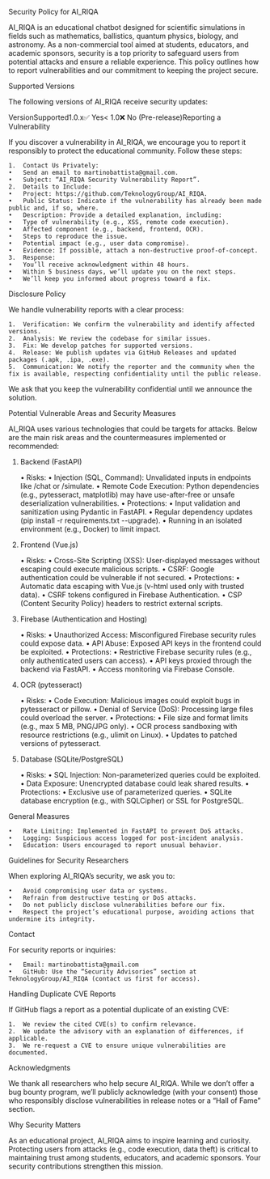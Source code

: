 Security Policy for AI_RIQA

AI_RIQA is an educational chatbot designed for scientific simulations in fields such as mathematics, ballistics, quantum physics, biology, and astronomy. As a non-commercial tool aimed at students, educators, and academic sponsors, security is a top priority to safeguard users from potential attacks and ensure a reliable experience. This policy outlines how to report vulnerabilities and our commitment to keeping the project secure.

Supported Versions

The following versions of AI_RIQA receive security updates:

VersionSupported1.0.x✅ Yes< 1.0❌ No (Pre-release)Reporting a Vulnerability

If you discover a vulnerability in AI_RIQA, we encourage you to report it responsibly to protect the educational community. Follow these steps:

	1.	Contact Us Privately:
	•	Send an email to martinobattista@gmail.com.
	•	Subject: “AI_RIQA Security Vulnerability Report”.
	2.	Details to Include:
	•	Project: https://github.com/TeknologyGroup/AI_RIQA.
	•	Public Status: Indicate if the vulnerability has already been made public and, if so, where.
	•	Description: Provide a detailed explanation, including:
	•	Type of vulnerability (e.g., XSS, remote code execution).
	•	Affected component (e.g., backend, frontend, OCR).
	•	Steps to reproduce the issue.
	•	Potential impact (e.g., user data compromise).
	•	Evidence: If possible, attach a non-destructive proof-of-concept.
	3.	Response:
	•	You’ll receive acknowledgment within 48 hours.
	•	Within 5 business days, we’ll update you on the next steps.
	•	We’ll keep you informed about progress toward a fix.

Disclosure Policy

We handle vulnerability reports with a clear process:

	1.	Verification: We confirm the vulnerability and identify affected versions.
	2.	Analysis: We review the codebase for similar issues.
	3.	Fix: We develop patches for supported versions.
	4.	Release: We publish updates via GitHub Releases and updated packages (.apk, .ipa, .exe).
	5.	Communication: We notify the reporter and the community when the fix is available, respecting confidentiality until the public release.

We ask that you keep the vulnerability confidential until we announce the solution.

Potential Vulnerable Areas and Security Measures

AI_RIQA uses various technologies that could be targets for attacks. Below are the main risk areas and the countermeasures implemented or recommended:

1. Backend (FastAPI)

	•	Risks:
	•	Injection (SQL, Command): Unvalidated inputs in endpoints like /chat or /simulate.
	•	Remote Code Execution: Python dependencies (e.g., pytesseract, matplotlib) may have use-after-free or unsafe deserialization vulnerabilities.
	•	Protections:
	•	Input validation and sanitization using Pydantic in FastAPI.
	•	Regular dependency updates (pip install -r requirements.txt --upgrade).
	•	Running in an isolated environment (e.g., Docker) to limit impact.

2. Frontend (Vue.js)

	•	Risks:
	•	Cross-Site Scripting (XSS): User-displayed messages without escaping could execute malicious scripts.
	•	CSRF: Google authentication could be vulnerable if not secured.
	•	Protections:
	•	Automatic data escaping with Vue.js (v-html used only with trusted data).
	•	CSRF tokens configured in Firebase Authentication.
	•	CSP (Content Security Policy) headers to restrict external scripts.

3. Firebase (Authentication and Hosting)

	•	Risks:
	•	Unauthorized Access: Misconfigured Firebase security rules could expose data.
	•	API Abuse: Exposed API keys in the frontend could be exploited.
	•	Protections:
	•	Restrictive Firebase security rules (e.g., only authenticated users can access).
	•	API keys proxied through the backend via FastAPI.
	•	Access monitoring via Firebase Console.

4. OCR (pytesseract)

	•	Risks:
	•	Code Execution: Malicious images could exploit bugs in pytesseract or pillow.
	•	Denial of Service (DoS): Processing large files could overload the server.
	•	Protections:
	•	File size and format limits (e.g., max 5 MB, PNG/JPG only).
	•	OCR process sandboxing with resource restrictions (e.g., ulimit on Linux).
	•	Updates to patched versions of pytesseract.

5. Database (SQLite/PostgreSQL)

	•	Risks:
	•	SQL Injection: Non-parameterized queries could be exploited.
	•	Data Exposure: Unencrypted database could leak shared results.
	•	Protections:
	•	Exclusive use of parameterized queries.
	•	SQLite database encryption (e.g., with SQLCipher) or SSL for PostgreSQL.

General Measures

	•	Rate Limiting: Implemented in FastAPI to prevent DoS attacks.
	•	Logging: Suspicious access logged for post-incident analysis.
	•	Education: Users encouraged to report unusual behavior.

Guidelines for Security Researchers

When exploring AI_RIQA’s security, we ask you to:

	•	Avoid compromising user data or systems.
	•	Refrain from destructive testing or DoS attacks.
	•	Do not publicly disclose vulnerabilities before our fix.
	•	Respect the project’s educational purpose, avoiding actions that undermine its integrity.

Contact

For security reports or inquiries:

	•	Email: martinobattista@gmail.com
	•	GitHub: Use the “Security Advisories” section at TeknologyGroup/AI_RIQA (contact us first for access).

Handling Duplicate CVE Reports

If GitHub flags a report as a potential duplicate of an existing CVE:

	1.	We review the cited CVE(s) to confirm relevance.
	2.	We update the advisory with an explanation of differences, if applicable.
	3.	We re-request a CVE to ensure unique vulnerabilities are documented.

Acknowledgments

We thank all researchers who help secure AI_RIQA. While we don’t offer a bug bounty program, we’ll publicly acknowledge (with your consent) those who responsibly disclose vulnerabilities in release notes or a “Hall of Fame” section.

Why Security Matters

As an educational project, AI_RIQA aims to inspire learning and curiosity. Protecting users from attacks (e.g., code execution, data theft) is critical to maintaining trust among students, educators, and academic sponsors. Your security contributions strengthen this mission.
